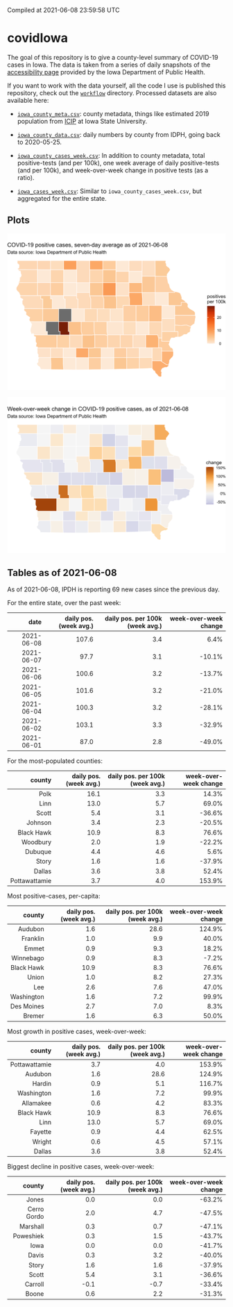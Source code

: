 Compiled at 2021-06-08 23:59:58 UTC

<!-- README.md is generated from README.Rmd. Please edit that file -->

# covidIowa

<!-- badges: start -->

<!-- badges: end -->

The goal of this repository is to give a county-level summary of
COVID-19 cases in Iowa. The data is taken from a series of daily
snapshots of the [accessibility
page](https://coronavirus.iowa.gov/pages/access) provided by the Iowa
Department of Public Health.

If you want to work with the data yourself, all the code I use is
published this repository, check out the [`workflow`](workflow)
directory. Processed datasets are also available here:

  - [`iowa_county_meta.csv`](https://raw.githubusercontent.com/ijlyttle/covidIowa/master/workflow/data/99-publish/iowa_county_meta.csv):
    county metadata, things like estimated 2019 population from
    [ICIP](https://www.icip.iastate.edu/tables/population/counties-estimates)
    at Iowa State University.

  - [`iowa_county_data.csv`](https://raw.githubusercontent.com/ijlyttle/covidIowa/master/workflow/data/99-publish/iowa_county_data.csv):
    daily numbers by county from IDPH, going back to 2020-05-25.

  - [`iowa_county_cases_week.csv`](https://raw.githubusercontent.com/ijlyttle/covidIowa/master/workflow/data/99-publish/iowa_county_data.csv):
    In addition to county metadata, total positive-tests (and per 100k),
    one week average of daily positive-tests (and per 100k), and
    week-over-week change in positive tests (as a ratio).

  - [`iowa_cases_week.csv`](https://raw.githubusercontent.com/ijlyttle/covidIowa/master/workflow/data/99-publish/iowa_cases_week.csv):
    Similar to `iowa_county_cases_week.csv`, but aggregated for the
    entire state.

## Plots

![](workflow/data/99-publish/iowa_cases.png)

![](workflow/data/99-publish/iowa_change.png)

## Tables as of 2021-06-08

As of 2021-06-08, IPDH is reporting 69 new cases since the previous day.

For the entire state, over the past week:

|       date | daily pos. (week avg.) | daily pos. per 100k (week avg.) | week-over-week change |
| ---------: | ---------------------: | ------------------------------: | --------------------: |
| 2021-06-08 |                  107.6 |                             3.4 |                  6.4% |
| 2021-06-07 |                   97.7 |                             3.1 |               \-10.1% |
| 2021-06-06 |                  100.6 |                             3.2 |               \-13.7% |
| 2021-06-05 |                  101.6 |                             3.2 |               \-21.0% |
| 2021-06-04 |                  100.3 |                             3.2 |               \-28.1% |
| 2021-06-02 |                  103.1 |                             3.3 |               \-32.9% |
| 2021-06-01 |                   87.0 |                             2.8 |               \-49.0% |

For the most-populated counties:

|        county | daily pos. (week avg.) | daily pos. per 100k (week avg.) | week-over-week change |
| ------------: | ---------------------: | ------------------------------: | --------------------: |
|          Polk |                   16.1 |                             3.3 |                 14.3% |
|          Linn |                   13.0 |                             5.7 |                 69.0% |
|         Scott |                    5.4 |                             3.1 |               \-36.6% |
|       Johnson |                    3.4 |                             2.3 |               \-20.5% |
|    Black Hawk |                   10.9 |                             8.3 |                 76.6% |
|      Woodbury |                    2.0 |                             1.9 |               \-22.2% |
|       Dubuque |                    4.4 |                             4.6 |                  5.6% |
|         Story |                    1.6 |                             1.6 |               \-37.9% |
|        Dallas |                    3.6 |                             3.8 |                 52.4% |
| Pottawattamie |                    3.7 |                             4.0 |                153.9% |

Most positive-cases, per-capita:

|     county | daily pos. (week avg.) | daily pos. per 100k (week avg.) | week-over-week change |
| ---------: | ---------------------: | ------------------------------: | --------------------: |
|    Audubon |                    1.6 |                            28.6 |                124.9% |
|   Franklin |                    1.0 |                             9.9 |                 40.0% |
|      Emmet |                    0.9 |                             9.3 |                 18.2% |
|  Winnebago |                    0.9 |                             8.3 |                \-7.2% |
| Black Hawk |                   10.9 |                             8.3 |                 76.6% |
|      Union |                    1.0 |                             8.2 |                 27.3% |
|        Lee |                    2.6 |                             7.6 |                 47.0% |
| Washington |                    1.6 |                             7.2 |                 99.9% |
| Des Moines |                    2.7 |                             7.0 |                  8.3% |
|     Bremer |                    1.6 |                             6.3 |                 50.0% |

Most growth in positive cases, week-over-week:

|        county | daily pos. (week avg.) | daily pos. per 100k (week avg.) | week-over-week change |
| ------------: | ---------------------: | ------------------------------: | --------------------: |
| Pottawattamie |                    3.7 |                             4.0 |                153.9% |
|       Audubon |                    1.6 |                            28.6 |                124.9% |
|        Hardin |                    0.9 |                             5.1 |                116.7% |
|    Washington |                    1.6 |                             7.2 |                 99.9% |
|     Allamakee |                    0.6 |                             4.2 |                 83.3% |
|    Black Hawk |                   10.9 |                             8.3 |                 76.6% |
|          Linn |                   13.0 |                             5.7 |                 69.0% |
|       Fayette |                    0.9 |                             4.4 |                 62.5% |
|        Wright |                    0.6 |                             4.5 |                 57.1% |
|        Dallas |                    3.6 |                             3.8 |                 52.4% |

Biggest decline in positive cases, week-over-week:

|      county | daily pos. (week avg.) | daily pos. per 100k (week avg.) | week-over-week change |
| ----------: | ---------------------: | ------------------------------: | --------------------: |
|       Jones |                    0.0 |                             0.0 |               \-63.2% |
| Cerro Gordo |                    2.0 |                             4.7 |               \-47.5% |
|    Marshall |                    0.3 |                             0.7 |               \-47.1% |
|   Poweshiek |                    0.3 |                             1.5 |               \-43.7% |
|        Iowa |                    0.0 |                             0.0 |               \-41.7% |
|       Davis |                    0.3 |                             3.2 |               \-40.0% |
|       Story |                    1.6 |                             1.6 |               \-37.9% |
|       Scott |                    5.4 |                             3.1 |               \-36.6% |
|     Carroll |                  \-0.1 |                           \-0.7 |               \-33.4% |
|       Boone |                    0.6 |                             2.2 |               \-31.3% |
